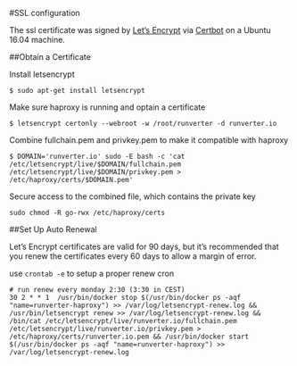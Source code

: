 #SSL configuration

The ssl certificate was signed by [Let’s Encrypt](https://letsencrypt.org/) via [Certbot](https://certbot.eff.org/) on a Ubuntu 16.04 machine.

##Obtain a Certificate 

Install letsencrypt

```shell
$ sudo apt-get install letsencrypt 
```

Make sure haproxy is running and optain a certificate
```shell
$ letsencrypt certonly --webroot -w /root/runverter -d runverter.io
```

Combine fullchain.pem and privkey.pem to make it compatible with haproxy
```shell
$ DOMAIN='runverter.io' sudo -E bash -c 'cat /etc/letsencrypt/live/$DOMAIN/fullchain.pem /etc/letsencrypt/live/$DOMAIN/privkey.pem > /etc/haproxy/certs/$DOMAIN.pem'
```

Secure access to the combined file, which contains the private key
```shell
sudo chmod -R go-rwx /etc/haproxy/certs
```

##Set Up Auto Renewal

Let’s Encrypt certificates are valid for 90 days, but it’s recommended that you renew the certificates every 60 days to allow a margin of error.

use ```crontab -e``` to setup a proper renew cron

```
# run renew every monday 2:30 (3:30 in CEST)
30 2 * * 1  /usr/bin/docker stop $(/usr/bin/docker ps -aqf "name=runverter-haproxy") >> /var/log/letsencrypt-renew.log && /usr/bin/letsencrypt renew >> /var/log/letsencrypt-renew.log && /bin/cat /etc/letsencrypt/live/runverter.io/fullchain.pem /etc/letsencrypt/live/runverter.io/privkey.pem > /etc/haproxy/certs/runverter.io.pem && /usr/bin/docker start $(/usr/bin/docker ps -aqf "name=runverter-haproxy") >> /var/log/letsencrypt-renew.log
```
